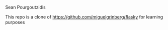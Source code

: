 Sean Pourgoutzidis

This repo is a clone of https://github.com/miguelgrinberg/flasky for learning purposes
